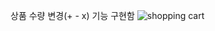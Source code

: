 상품 수량 변경(+ - x) 기능 구현함
![shopping cart](https://github.com/DevPikimon/shopping-cart-page/assets/131951426/2840ab32-91ce-4475-966c-a138181d7cb3)
